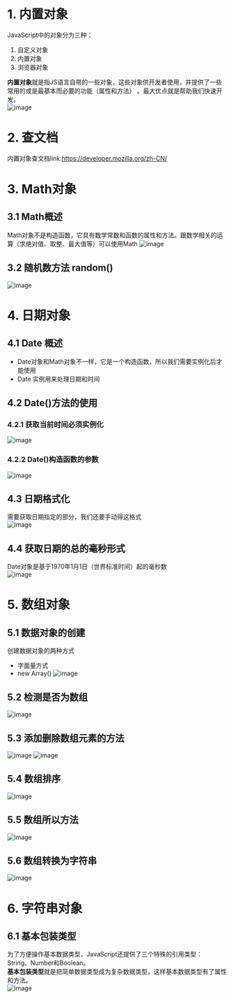 # 1. 内置对象
JavaScript中的对象分为三种：
 1. 自定义对象
 2. 内置对象
 3. 浏览器对象

**内置对象**就是指JS语言自带的一些对象，这些对象供开发者使用，并提供了一些常用的或是最基本而必要的功能（属性和方法） 。最大优点就是帮助我们快速开发。  
![image](https://github.com/Happy-jianghui/Frontend-Learning/assets/98568967/8b677d9d-b30c-4f4b-b11c-cf33a1330697)

# 2. 查文档
内置对象查文档link:https://developer.mozilla.org/zh-CN/  

# 3. Math对象
## 3.1 Math概述
Math对象不是构造函数，它具有数学常数和函数的属性和方法。跟数学相关的运算（求绝对值、取整、最大值等）可以使用Math
![image](https://github.com/Happy-jianghui/Frontend-Learning/assets/98568967/181d4f7f-1edf-4858-acf2-76401570b5a8)


## 3.2 随机数方法 random()
![image](https://github.com/Happy-jianghui/Frontend-Learning/assets/98568967/cb248e05-2ce9-41eb-aff9-e3774cee2694)


# 4. 日期对象
## 4.1 Date 概述
- Date对象和Math对象不一样，它是一个构造函数，所以我们需要实例化后才能使用
- Date 实例用来处理日期和时间

## 4.2 Date()方法的使用
### 4.2.1 获取当前时间必须实例化
![image](https://github.com/Happy-jianghui/Frontend-Learning/assets/98568967/68c23dfc-9411-4fe4-adaf-884c2e55d832)

### 4.2.2 Date()构造函数的参数
![image](https://github.com/Happy-jianghui/Frontend-Learning/assets/98568967/db751d84-3b6a-40e4-8f49-71691158ac5b)

## 4.3 日期格式化
需要获取日期指定的部分，我们还要手动得这格式  
![image](https://github.com/Happy-jianghui/Frontend-Learning/assets/98568967/311001f4-98b8-4e06-86ca-a766bd33ba81)

## 4.4 获取日期的总的毫秒形式
Date对象是基于1970年1月1日（世界标准时间）起的毫秒数  
![image](https://github.com/Happy-jianghui/Frontend-Learning/assets/98568967/68e31b17-2d70-482f-aeda-cac937eced03)


# 5. 数组对象
## 5.1 数据对象的创建
创建数据对象的两种方式
 - 字面量方式
 - new Array()
![image](https://github.com/Happy-jianghui/Frontend-Learning/assets/98568967/188ba213-1a56-4d12-ad0a-58383cbbe412)

## 5.2 检测是否为数组
![image](https://github.com/Happy-jianghui/Frontend-Learning/assets/98568967/625e9e38-1b47-4dc2-87f8-3ea5bfb6cd69)

## 5.3 添加删除数组元素的方法
![image](https://github.com/Happy-jianghui/Frontend-Learning/assets/98568967/74397185-4962-4f7f-aa2f-04f8434aa788)
![image](https://github.com/Happy-jianghui/Frontend-Learning/assets/98568967/dabc2463-eddd-4cc4-8f32-6680006f1b19)

## 5.4 数组排序
![image](https://github.com/Happy-jianghui/Frontend-Learning/assets/98568967/15bdefea-1e64-4321-93be-9c3155c47223)

## 5.5 数组所以方法
![image](https://github.com/Happy-jianghui/Frontend-Learning/assets/98568967/c7eeab97-c4b8-4a2f-8542-aebf9309b8c9)

## 5.6 数组转换为字符串
![image](https://github.com/Happy-jianghui/Frontend-Learning/assets/98568967/4103976a-98d0-44e6-ab82-e14ef31bd627)

# 6. 字符串对象
## 6.1 基本包装类型
为了方便操作基本数据类型，JavaScript还提供了三个特殊的引用类型： String、Number和Boolean。  
**基本包装类型**就是把简单数据类型成为复杂数据类型，这样基本数据类型有了属性和方法。  
![image](https://github.com/Happy-jianghui/Frontend-Learning/assets/98568967/35f6a290-e8de-436d-b0c9-6a53e2deab3e)










